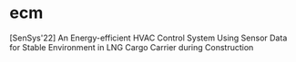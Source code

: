# ecm
[SenSys'22] An Energy-efficient HVAC Control System Using Sensor Data for
Stable Environment in LNG Cargo Carrier during Construction
